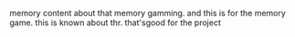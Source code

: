 memory content about that memory gamming.
and this is for the memory game.
this is known about thr.
that'sgood for the project

